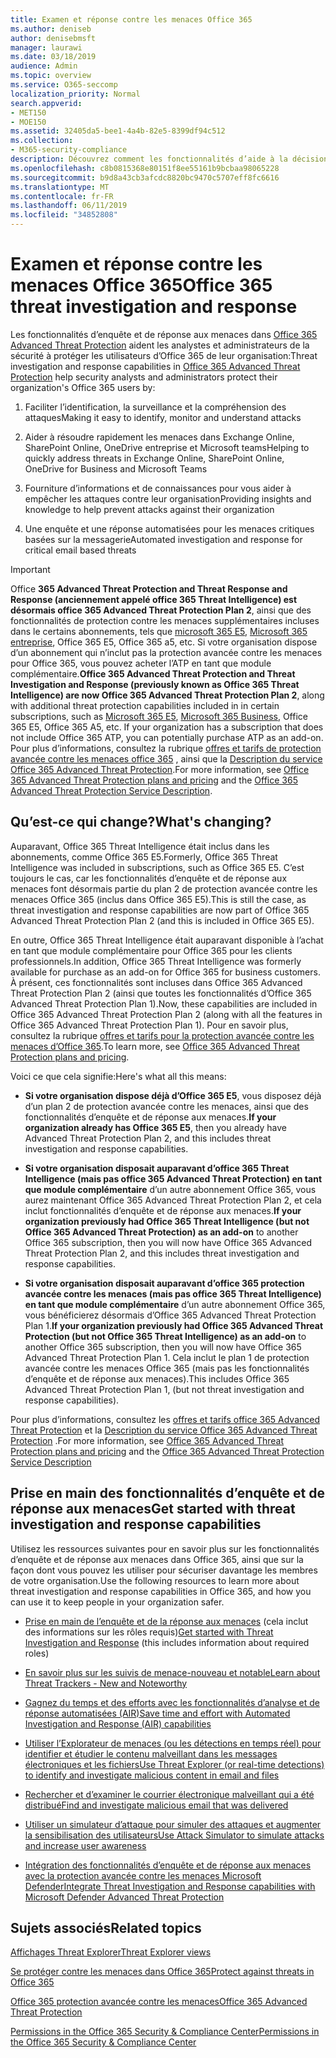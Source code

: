 ```yaml
---
title: Examen et réponse contre les menaces Office 365
ms.author: deniseb
author: denisebmsft
manager: laurawi
ms.date: 03/18/2019
audience: Admin
ms.topic: overview
ms.service: O365-seccomp
localization_priority: Normal
search.appverid:
- MET150
- MOE150
ms.assetid: 32405da5-bee1-4a4b-82e5-8399df94c512
ms.collection:
- M365-security-compliance
description: Découvrez comment les fonctionnalités d’aide à la décision dans Office 365 protection avancée contre les menaces peuvent vous aider à rechercher des menaces contre votre organisation, à répondre aux programmes malveillants, au hameçonnage et à d’autres attaques détectées par Office 365 pour votre part, et à rechercher des menaces. confirme.
ms.openlocfilehash: c8b0815368e80151f8ee55161b9bcbaa98065228
ms.sourcegitcommit: b9d8a43cb3afcdc8820bc9470c5707eff8fc6616
ms.translationtype: MT
ms.contentlocale: fr-FR
ms.lasthandoff: 06/11/2019
ms.locfileid: "34852808"
---
```

# <a name="office-365-threat-investigation-and-response"></a><span data-ttu-id="0aeca-103">Examen et réponse contre les menaces Office 365</span><span class="sxs-lookup"><span data-stu-id="0aeca-103">Office 365 threat investigation and response</span></span>

<span data-ttu-id="0aeca-104">Les fonctionnalités d’enquête et de réponse aux menaces dans [Office 365 Advanced Threat Protection](office-365-atp.md) aident les analystes et administrateurs de la sécurité à protéger les utilisateurs d’Office 365 de leur organisation:</span><span class="sxs-lookup"><span data-stu-id="0aeca-104">Threat investigation and response capabilities in [Office 365 Advanced Threat Protection](office-365-atp.md) help security analysts and administrators protect their organization's Office 365 users by:</span></span>
  
1. <span data-ttu-id="0aeca-105">Faciliter l’identification, la surveillance et la compréhension des attaques</span><span class="sxs-lookup"><span data-stu-id="0aeca-105">Making it easy to identify, monitor and understand attacks</span></span>
    
2. <span data-ttu-id="0aeca-106">Aider à résoudre rapidement les menaces dans Exchange Online, SharePoint Online, OneDrive entreprise et Microsoft teams</span><span class="sxs-lookup"><span data-stu-id="0aeca-106">Helping to quickly address threats in Exchange Online, SharePoint Online, OneDrive for Business and Microsoft Teams</span></span>
    
3. <span data-ttu-id="0aeca-107">Fourniture d’informations et de connaissances pour vous aider à empêcher les attaques contre leur organisation</span><span class="sxs-lookup"><span data-stu-id="0aeca-107">Providing insights and knowledge to help prevent attacks against their organization</span></span>

4. <span data-ttu-id="0aeca-108">Une enquête et une réponse automatisées pour les menaces critiques basées sur la messagerie</span><span class="sxs-lookup"><span data-stu-id="0aeca-108">Automated investigation and response for critical email based threats</span></span>
    
> [!IMPORTANT]
> <span data-ttu-id="0aeca-109">Office **365 Advanced Threat Protection and Threat Response and Response (anciennement appelé office 365 Threat Intelligence) est désormais office 365 Advanced Threat Protection Plan 2**, ainsi que des fonctionnalités de protection contre les menaces supplémentaires incluses dans le certains abonnements, tels que [microsoft 365 E5](https://www.microsoft.com/microsoft-365/enterprise/home), [Microsoft 365 entreprise](https://www.microsoft.com/microsoft-365/business), Office 365 E5, Office 365 a5, etc. Si votre organisation dispose d’un abonnement qui n’inclut pas la protection avancée contre les menaces pour Office 365, vous pouvez acheter l’ATP en tant que module complémentaire.</span><span class="sxs-lookup"><span data-stu-id="0aeca-109">**Office 365 Advanced Threat Protection and Threat Investigation and Response (previously known as Office 365 Threat Intelligence) are now Office 365 Advanced Threat Protection Plan 2**, along with additional threat protection capabilities included in in certain subscriptions, such as [Microsoft 365 E5](https://www.microsoft.com/microsoft-365/enterprise/home), [Microsoft 365 Business](https://www.microsoft.com/microsoft-365/business), Office 365 E5, Office 365 A5, etc. If your organization has a subscription that does not include Office 365 ATP, you can potentially purchase ATP as an add-on.</span></span> <span data-ttu-id="0aeca-110">Pour plus d’informations, consultez la rubrique [offres et tarifs de protection avancée contre les menaces office 365](https://products.office.com/exchange/advance-threat-protection) , ainsi que la [Description du service Office 365 Advanced Threat Protection](https://docs.microsoft.com/office365/servicedescriptions/office-365-advanced-threat-protection-service-description#whats-new-in-office-365-advanced-threat-protection-atp).</span><span class="sxs-lookup"><span data-stu-id="0aeca-110">For more information, see [Office 365 Advanced Threat Protection plans and pricing](https://products.office.com/exchange/advance-threat-protection) and the [Office 365 Advanced Threat Protection Service Description](https://docs.microsoft.com/office365/servicedescriptions/office-365-advanced-threat-protection-service-description#whats-new-in-office-365-advanced-threat-protection-atp).</span></span> 
  
## <a name="whats-changing"></a><span data-ttu-id="0aeca-111">Qu’est-ce qui change?</span><span class="sxs-lookup"><span data-stu-id="0aeca-111">What's changing?</span></span>

<span data-ttu-id="0aeca-112">Auparavant, Office 365 Threat Intelligence était inclus dans les abonnements, comme Office 365 E5.</span><span class="sxs-lookup"><span data-stu-id="0aeca-112">Formerly, Office 365 Threat Intelligence was included in subscriptions, such as Office 365 E5.</span></span> <span data-ttu-id="0aeca-113">C’est toujours le cas, car les fonctionnalités d’enquête et de réponse aux menaces font désormais partie du plan 2 de protection avancée contre les menaces Office 365 (inclus dans Office 365 E5).</span><span class="sxs-lookup"><span data-stu-id="0aeca-113">This is still the case, as threat investigation and response capabilities are now part of Office 365 Advanced Threat Protection Plan 2 (and this is included in Office 365 E5).</span></span> 

<span data-ttu-id="0aeca-114">En outre, Office 365 Threat Intelligence était auparavant disponible à l’achat en tant que module complémentaire pour Office 365 pour les clients professionnels.</span><span class="sxs-lookup"><span data-stu-id="0aeca-114">In addition, Office 365 Threat Intelligence was formerly available for purchase as an add-on for Office 365 for business customers.</span></span> <span data-ttu-id="0aeca-115">À présent, ces fonctionnalités sont incluses dans Office 365 Advanced Threat Protection Plan 2 (ainsi que toutes les fonctionnalités d’Office 365 Advanced Threat Protection Plan 1).</span><span class="sxs-lookup"><span data-stu-id="0aeca-115">Now, these capabilities are included in Office 365 Advanced Threat Protection Plan 2 (along with all the features in Office 365 Advanced Threat Protection Plan 1).</span></span> <span data-ttu-id="0aeca-116">Pour en savoir plus, consultez la rubrique [offres et tarifs pour la protection avancée contre les menaces d’Office 365](https://products.office.com/exchange/advance-threat-protection).</span><span class="sxs-lookup"><span data-stu-id="0aeca-116">To learn more, see [Office 365 Advanced Threat Protection plans and pricing](https://products.office.com/exchange/advance-threat-protection).</span></span>

<span data-ttu-id="0aeca-117">Voici ce que cela signifie:</span><span class="sxs-lookup"><span data-stu-id="0aeca-117">Here's what all this means:</span></span>

- <span data-ttu-id="0aeca-118">**Si votre organisation dispose déjà d’Office 365 E5**, vous disposez déjà d’un plan 2 de protection avancée contre les menaces, ainsi que des fonctionnalités d’enquête et de réponse aux menaces.</span><span class="sxs-lookup"><span data-stu-id="0aeca-118">**If your organization already has Office 365 E5**, then you already have Advanced Threat Protection Plan 2, and this includes threat investigation and response capabilities.</span></span>

- <span data-ttu-id="0aeca-119">**Si votre organisation disposait auparavant d’office 365 Threat Intelligence (mais pas office 365 Advanced Threat Protection) en tant que module complémentaire** d’un autre abonnement Office 365, vous aurez maintenant Office 365 Advanced Threat Protection Plan 2, et cela inclut fonctionnalités d’enquête et de réponse aux menaces.</span><span class="sxs-lookup"><span data-stu-id="0aeca-119">**If your organization previously had Office 365 Threat Intelligence (but not Office 365 Advanced Threat Protection) as an add-on** to another Office 365 subscription, then you will now have Office 365 Advanced Threat Protection Plan 2, and this includes threat investigation and response capabilities.</span></span> 

- <span data-ttu-id="0aeca-120">**Si votre organisation disposait auparavant d’office 365 protection avancée contre les menaces (mais pas office 365 Threat Intelligence) en tant que module complémentaire** d’un autre abonnement Office 365, vous bénéficierez désormais d’Office 365 Advanced Threat Protection Plan 1.</span><span class="sxs-lookup"><span data-stu-id="0aeca-120">**If your organization previously had Office 365 Advanced Threat Protection (but not Office 365 Threat Intelligence) as an add-on** to another Office 365 subscription, then you will now have Office 365 Advanced Threat Protection Plan 1.</span></span> <span data-ttu-id="0aeca-121">Cela inclut le plan 1 de protection avancée contre les menaces Office 365 (mais pas les fonctionnalités d’enquête et de réponse aux menaces).</span><span class="sxs-lookup"><span data-stu-id="0aeca-121">This includes Office 365 Advanced Threat Protection Plan 1, (but not threat investigation and response capabilities).</span></span>

<span data-ttu-id="0aeca-122">Pour plus d’informations, consultez les [offres et tarifs office 365 Advanced Threat Protection](https://products.office.com/exchange/advance-threat-protection) et la [Description du service Office 365 Advanced Threat Protection](https://docs.microsoft.com/office365/servicedescriptions/office-365-advanced-threat-protection-service-description#whats-new-in-office-365-advanced-threat-protection-atp) .</span><span class="sxs-lookup"><span data-stu-id="0aeca-122">For more information, see [Office 365 Advanced Threat Protection plans and pricing](https://products.office.com/exchange/advance-threat-protection) and the [Office 365 Advanced Threat Protection Service Description](https://docs.microsoft.com/office365/servicedescriptions/office-365-advanced-threat-protection-service-description#whats-new-in-office-365-advanced-threat-protection-atp)</span></span>

## <a name="get-started-with-threat-investigation-and-response-capabilities"></a><span data-ttu-id="0aeca-123">Prise en main des fonctionnalités d’enquête et de réponse aux menaces</span><span class="sxs-lookup"><span data-stu-id="0aeca-123">Get started with threat investigation and response capabilities</span></span>

<span data-ttu-id="0aeca-124">Utilisez les ressources suivantes pour en savoir plus sur les fonctionnalités d’enquête et de réponse aux menaces dans Office 365, ainsi que sur la façon dont vous pouvez les utiliser pour sécuriser davantage les membres de votre organisation.</span><span class="sxs-lookup"><span data-stu-id="0aeca-124">Use the following resources to learn more about threat investigation and response capabilities in Office 365, and how you can use it to keep people in your organization safer.</span></span>
  
- <span data-ttu-id="0aeca-125">[Prise en main de l’enquête et de la réponse aux menaces](get-started-with-ti.md) (cela inclut des informations sur les rôles requis)</span><span class="sxs-lookup"><span data-stu-id="0aeca-125">[Get started with Threat Investigation and Response](get-started-with-ti.md) (this includes information about required roles)</span></span> 
    
- [<span data-ttu-id="0aeca-126">En savoir plus sur les suivis de menace-nouveau et notable</span><span class="sxs-lookup"><span data-stu-id="0aeca-126">Learn about Threat Trackers - New and Noteworthy</span></span>](threat-trackers.md)

- [<span data-ttu-id="0aeca-127">Gagnez du temps et des efforts avec les fonctionnalités d’analyse et de réponse automatisées (AIR)</span><span class="sxs-lookup"><span data-stu-id="0aeca-127">Save time and effort with Automated Investigation and Response (AIR) capabilities</span></span>](automated-investigation-response-office.md)

- [<span data-ttu-id="0aeca-128">Utiliser l’Explorateur de menaces (ou les détections en temps réel) pour identifier et étudier le contenu malveillant dans les messages électroniques et les fichiers</span><span class="sxs-lookup"><span data-stu-id="0aeca-128">Use Threat Explorer (or real-time detections) to identify and investigate malicious content in email and files</span></span>](threat-explorer.md)
    
- [<span data-ttu-id="0aeca-129">Rechercher et d’examiner le courrier électronique malveillant qui a été distribué</span><span class="sxs-lookup"><span data-stu-id="0aeca-129">Find and investigate malicious email that was delivered</span></span>](investigate-malicious-email-that-was-delivered.md)
    
- [<span data-ttu-id="0aeca-130">Utiliser un simulateur d’attaque pour simuler des attaques et augmenter la sensibilisation des utilisateurs</span><span class="sxs-lookup"><span data-stu-id="0aeca-130">Use Attack Simulator to simulate attacks and increase user awareness</span></span>](attack-simulator.md)
    
- [<span data-ttu-id="0aeca-131">Intégration des fonctionnalités d’enquête et de réponse aux menaces avec la protection avancée contre les menaces Microsoft Defender</span><span class="sxs-lookup"><span data-stu-id="0aeca-131">Integrate Threat Investigation and Response capabilities with Microsoft Defender Advanced Threat Protection</span></span>](integrate-office-365-ti-with-wdatp.md)
    
## <a name="related-topics"></a><span data-ttu-id="0aeca-132">Sujets associés</span><span class="sxs-lookup"><span data-stu-id="0aeca-132">Related topics</span></span>

[<span data-ttu-id="0aeca-133">Affichages Threat Explorer</span><span class="sxs-lookup"><span data-stu-id="0aeca-133">Threat Explorer views</span></span>](threat-explorer-views.md)

[<span data-ttu-id="0aeca-134">Se protéger contre les menaces dans Office 365</span><span class="sxs-lookup"><span data-stu-id="0aeca-134">Protect against threats in Office 365</span></span>](protect-against-threats.md)
  
[<span data-ttu-id="0aeca-135">Office 365 protection avancée contre les menaces</span><span class="sxs-lookup"><span data-stu-id="0aeca-135">Office 365 Advanced Threat Protection</span></span>](office-365-atp.md)
  
[<span data-ttu-id="0aeca-136">Permissions in the Office 365 Security &amp; Compliance Center</span><span class="sxs-lookup"><span data-stu-id="0aeca-136">Permissions in the Office 365 Security &amp; Compliance Center</span></span>](permissions-in-the-security-and-compliance-center.md)
 
